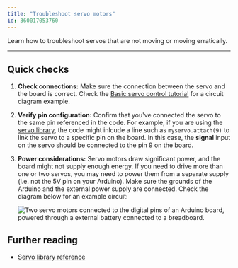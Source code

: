 ```yaml
---
title: "Troubleshoot servo motors"
id: 360017053760
---
```


Learn how to troubleshoot servos that are not moving or moving erratically.

---

## Quick checks

1. **Check connections:** Make sure the connection between the servo and the board is correct. Check the [Basic servo control tutorial](https://docs.arduino.cc/tutorials/generic/basic-servo-control) for a circuit diagram example.

2. **Verify pin configuration:** Confirm that you've connected the servo to the same pin referenced in the code. For example, if you are using the [servo library](https://docs.arduino.cc/libraries/servo/), the code might inlcude a line such as `myservo.attach(9)` to link the servo to a specific pin on the board. In this case, the **signal** input on the servo should be connected to the pin 9 on the board.

3. **Power considerations:** Servo motors draw significant power, and the board might not supply enough energy. If you need to drive more than one or two servos, you may need to power them from a separate supply (i.e. not the 5V pin on your Arduino). Make sure the grounds of the Arduino and the external power supply are connected. Check the diagram below for an example circuit:

   ![Two servo motors connected to the digital pins of an Arduino board, powered through a external battery connected to a breadboard.](img/2-servos-set-up-diagram.png)

## Further reading

* <a class="link-external" href="https://docs.arduino.cc/libraries/servo/">Servo library reference</a>
